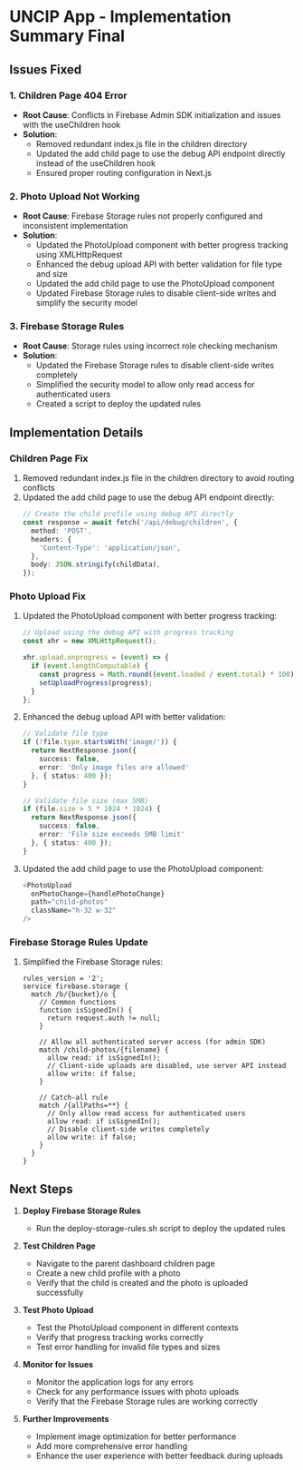 # UNCIP App - Implementation Summary Final

## Issues Fixed

### 1. Children Page 404 Error
- **Root Cause**: Conflicts in Firebase Admin SDK initialization and issues with the useChildren hook
- **Solution**:
  - Removed redundant index.js file in the children directory
  - Updated the add child page to use the debug API endpoint directly instead of the useChildren hook
  - Ensured proper routing configuration in Next.js

### 2. Photo Upload Not Working
- **Root Cause**: Firebase Storage rules not properly configured and inconsistent implementation
- **Solution**:
  - Updated the PhotoUpload component with better progress tracking using XMLHttpRequest
  - Enhanced the debug upload API with better validation for file type and size
  - Updated the add child page to use the PhotoUpload component
  - Updated Firebase Storage rules to disable client-side writes and simplify the security model

### 3. Firebase Storage Rules
- **Root Cause**: Storage rules using incorrect role checking mechanism
- **Solution**:
  - Updated the Firebase Storage rules to disable client-side writes completely
  - Simplified the security model to allow only read access for authenticated users
  - Created a script to deploy the updated rules

## Implementation Details

### Children Page Fix
1. Removed redundant index.js file in the children directory to avoid routing conflicts
2. Updated the add child page to use the debug API endpoint directly:
   ```typescript
   // Create the child profile using debug API directly
   const response = await fetch('/api/debug/children', {
     method: 'POST',
     headers: {
       'Content-Type': 'application/json',
     },
     body: JSON.stringify(childData),
   });
   ```

### Photo Upload Fix
1. Updated the PhotoUpload component with better progress tracking:
   ```typescript
   // Upload using the debug API with progress tracking
   const xhr = new XMLHttpRequest();
   
   xhr.upload.onprogress = (event) => {
     if (event.lengthComputable) {
       const progress = Math.round((event.loaded / event.total) * 100);
       setUploadProgress(progress);
     }
   };
   ```

2. Enhanced the debug upload API with better validation:
   ```typescript
   // Validate file type
   if (!file.type.startsWith('image/')) {
     return NextResponse.json({ 
       success: false, 
       error: 'Only image files are allowed' 
     }, { status: 400 });
   }
   
   // Validate file size (max 5MB)
   if (file.size > 5 * 1024 * 1024) {
     return NextResponse.json({ 
       success: false, 
       error: 'File size exceeds 5MB limit' 
     }, { status: 400 });
   }
   ```

3. Updated the add child page to use the PhotoUpload component:
   ```typescript
   <PhotoUpload
     onPhotoChange={handlePhotoChange}
     path="child-photos"
     className="h-32 w-32"
   />
   ```

### Firebase Storage Rules Update
1. Simplified the Firebase Storage rules:
   ```rules
   rules_version = '2';
   service firebase.storage {
     match /b/{bucket}/o {
       // Common functions
       function isSignedIn() {
         return request.auth != null;
       }
       
       // Allow all authenticated server access (for admin SDK)
       match /child-photos/{filename} {
         allow read: if isSignedIn();
         // Client-side uploads are disabled, use server API instead
         allow write: if false;
       }
       
       // Catch-all rule
       match /{allPaths=**} {
         // Only allow read access for authenticated users
         allow read: if isSignedIn();
         // Disable client-side writes completely
         allow write: if false;
       }
     }
   }
   ```

## Next Steps

1. **Deploy Firebase Storage Rules**
   - Run the deploy-storage-rules.sh script to deploy the updated rules

2. **Test Children Page**
   - Navigate to the parent dashboard children page
   - Create a new child profile with a photo
   - Verify that the child is created and the photo is uploaded successfully

3. **Test Photo Upload**
   - Test the PhotoUpload component in different contexts
   - Verify that progress tracking works correctly
   - Test error handling for invalid file types and sizes

4. **Monitor for Issues**
   - Monitor the application logs for any errors
   - Check for any performance issues with photo uploads
   - Verify that the Firebase Storage rules are working correctly

5. **Further Improvements**
   - Implement image optimization for better performance
   - Add more comprehensive error handling
   - Enhance the user experience with better feedback during uploads